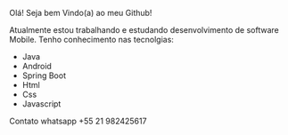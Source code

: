 Olá! Seja bem Vindo(a) ao meu Github! 

Atualmente estou trabalhando e estudando desenvolvimento de software Mobile.
Tenho conhecimento nas tecnolgias:
- Java
- Android
- Spring Boot
- Html
- Css
- Javascript

Contato whatsapp +55 21 982425617

